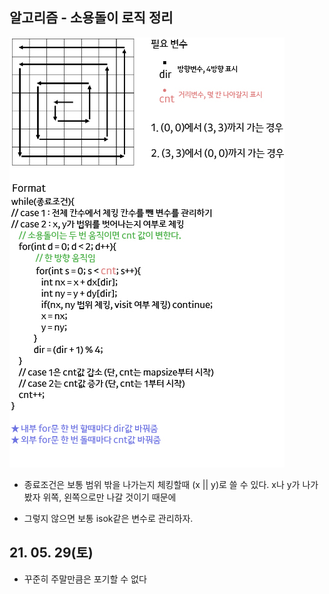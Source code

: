 ## 알고리즘 - 소용돌이 로직 정리

![Alt text](./img/img_210529.jpg)

- 종료조건은 보통 범위 밖을 나가는지 체킹할때 (x || y)로 쓸 수 있다. x나 y가 나가봤자 위쪽, 왼쪽으로만 나갈 것이기 때문에

- 그렇지 않으면 보통 isok같은 변수로 관리하자.

## 21. 05. 29(토)

 - 꾸준히 주말만큼은 포기할 수 없다

